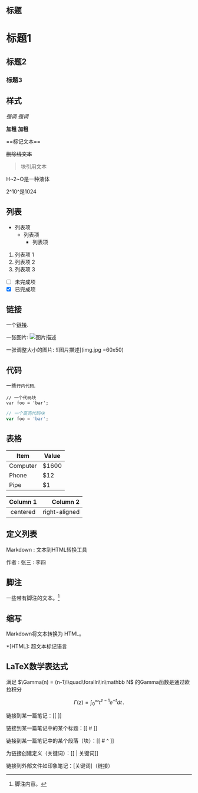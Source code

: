 标题
---------------------------

# 标题1

## 标题2

### 标题3

样式
---------------------------

*强调* _强调_

**加粗** __加粗__

==标记文本==

~~删除线文本~~

> 块引用文本

H~2~O是一种液体

2^10^是1024

列表
---------------------------

- 列表项
  * 列表项
    + 列表项

1. 列表项 1
2. 列表项 2
3. 列表项 3

- [ ] 未完成项
- [x] 已完成项

链接
---------------------------

一个[链接](http://example.com).

一张图片: ![图片描述](img.jpg)

一张调整大小的图片: ![图片描述](img.jpg =60x50)

代码
---------------------------

一些`行内代码`.

```
// 一个代码块
var foo = 'bar';
```

```javascript
// 一个高亮代码块
var foo = 'bar';
```

表格
---------------------------

| Item     | Value |
| -------- | ----- |
| Computer | $1600 |
| Phone    | $12   |
| Pipe     | $1    |

| Column 1 | Column 2      |
|:--------:| -------------:|
| centered | right-aligned |

定义列表
---------------------------

Markdown
:  文本到HTML转换工具

作者
:  张三
:  李四

脚注
---------------------------

一些带有脚注的文本。[^1]

[^1]: 脚注内容。

缩写
---------------------------

Markdown将文本转换为 HTML。

*[HTML]: 超文本标记语言

LaTeX数学表达式
---------------------------

满足 $\Gamma(n) = (n-1)!\quad\foralln\in\mathbb N$ 的Gamma函数是通过欧拉积分

$$
\Gamma(z) = \int_0^\infty t^{z-1}e^{-t}dt\,.
$$


链接到某一篇笔记：[[ ]]

链接到某一篇笔记中的某个标题：[[ # ]]

链接到某一篇笔记中的某个段落（块）：[[ # ^ ]]

为链接创建定义（关键词）：[[ | 关键词]]

链接到外部文件如印象笔记：[关键词]（链接）